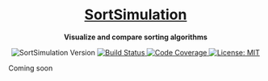 <h1 align="center">
    <a href="https://www.sortsimulation.com" target="_blank">SortSimulation</a>
</h1>

<p align="center">
    <strong>Visualize and compare sorting algorithms</strong>
</p>

<p align="center">
    <img src="https://img.shields.io/github/package-json/v/pfolta/sortsimulation" alt="SortSimulation Version" />
    <a href="https://github.com/pfolta/sortsimulation/actions/workflows/build-and-deploy.yml">
        <img src="https://img.shields.io/github/workflow/status/pfolta/sortsimulation/Build%20and%20Deploy?logo=github" alt="Build Status" />
    </a>
    <a href="https://codecov.io/gh/pfolta/sortsimulation">
        <img src="https://img.shields.io/codecov/c/github/pfolta/sortsimulation?logo=codecov" alt="Code Coverage" />
    </a>
    <a href="LICENSE.md">
        <img src="https://img.shields.io/github/license/pfolta/sortsimulation" alt="License: MIT" />
    </a>
</p>

Coming soon
